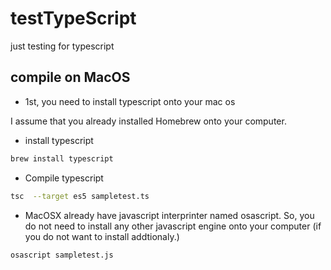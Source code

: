 # testTypeScript
just testing for typescript

## compile on MacOS

* 1st, you need to install typescript onto your mac os

I assume that you already installed Homebrew onto your computer. 

* install typescript

```bash
brew install typescript
```

* Compile typescript 

```bash
tsc  --target es5 sampletest.ts
```

* MacOSX already have javascript interprinter named osascript. So, you do not need to install any other javascript engine onto your computer (if you do not want to install addtionaly.)

```bash
osascript sampletest.js
```
